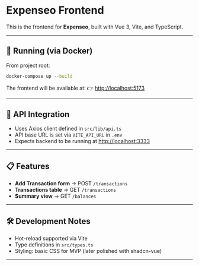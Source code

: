 # Expenseo Frontend

This is the frontend for **Expenseo**, built with Vue 3, Vite, and TypeScript.  

---

## 🚀 Running (via Docker)

From project root:
```bash
docker-compose up --build
````

The frontend will be available at:
👉 [http://localhost:5173](http://localhost:5173)

---

## 🔌 API Integration

* Uses Axios client defined in `src/lib/api.ts`
* API base URL is set via `VITE_API_URL` in `.env`
* Expects backend to be running at [http://localhost:3333](http://localhost:3333)

---

## 📋 Features

* **Add Transaction form** → POST `/transactions`
* **Transactions table** → GET `/transactions`
* **Summary view** → GET `/balances`

---

## 🛠️ Development Notes

* Hot-reload supported via Vite
* Type definitions in `src/types.ts`
* Styling: basic CSS for MVP (later polished with shadcn-vue)

---
